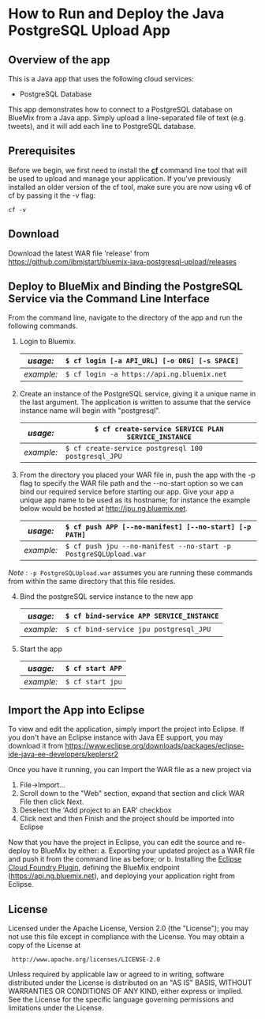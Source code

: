 # How to Run and Deploy the Java PostgreSQL Upload App #

## Overview of the app ##

This is a Java app that uses the following cloud services:

- PostgreSQL Database

This app demonstrates how to connect to a PostgreSQL database on BlueMix from a Java app. 
Simply upload a line-separated file of text (e.g. tweets), and it will add each line to PostgreSQL database.

## Prerequisites ##

Before we begin, we first need to install the [**cf**](https://github.com/cloudfoundry/cli/releases) command line tool that will be used to upload and manage your application. If you've previously installed an older version of the cf tool, make sure you are now using v6 of cf by passing it the -v flag:

    cf -v
        
## Download ##

Download the latest WAR file 'release' from https://github.com/ibmjstart/bluemix-java-postgresql-upload/releases

## Deploy to BlueMix and Binding the PostgreSQL Service via the Command Line Interface ##

From the command line, navigate to the directory of the app and run the following commands.

1. Login to Bluemix.

   | *usage:*   | `$ cf login [-a API_URL] [-o ORG] [-s SPACE]`|
   |------------|----------------------------------------------|
   | *example:* | `$ cf login -a https://api.ng.bluemix.net`   |

2. Create an instance of the PostgreSQL service, giving it a unique name in the last argument.  The application is written to assume that the service instance name will begin with "postgresql".

   | *usage:*   | `$ cf create-service SERVICE PLAN SERVICE_INSTANCE`|
   |------------|----------------------------------------------------|
   | *example:* | `$ cf create-service postgresql 100 postgresql_JPU`|

3. From the directory you placed your WAR file in, push the app with the -p flag to specify the WAR file path and the --no-start option so we can bind our required service before starting our app.  Give your app a unique app name to be used as its hostname; for instance the example below would be hosted at http://jpu.ng.bluemix.net.

   | *usage:*   | `$ cf push APP [--no-manifest] [--no-start] [-p PATH]`       |
   |------------|:----------------------------------------------------------------|
   | *example:* | `$ cf push jpu --no-manifest --no-start -p PostgreSQLUpload.war`|

*Note* : `-p PostgreSQLUpload.war` assumes you are running these commands from within the same directory that this file resides.

4. Bind the postgreSQL service instance to the new app

   | *usage:*   | `$ cf bind-service APP SERVICE_INSTANCE`|
   |------------|-----------------------------------------|
   | *example:* | `$ cf bind-service jpu postgresql_JPU`|

5. Start the app

   | *usage:*   | `$ cf start APP`|
   |------------|-----------------|
   | *example:* | `$ cf start jpu`|
   
## Import the App into Eclipse ##

To view and edit the application, simply import the project into Eclipse.  If you don't have an Eclipse instance with Java EE support, you may download it from https://www.eclipse.org/downloads/packages/eclipse-ide-java-ee-developers/keplersr2

Once you have it running, you can Import the WAR file as a new project via
  1. File->Import...
  2. Scroll down to the "Web" section, expand that section and click WAR File then click Next.
  3. Deselect the 'Add project to an EAR' checkbox
  4. Click next and then Finish and the project should be imported into Eclipse

Now that you have the project in Eclipse, you can edit the source and re-deploy to BlueMix by either:
  a.  Exporting your updated project as a WAR file and push it from the command line as before; or
  b.  Installing the [Eclipse Cloud Foundry Plugin](https://marketplace.eclipse.org/content/cloud-foundry-integration-eclipse), defining the BlueMix endpoint (https://api.ng.bluemix.net), and deploying your application right from Eclipse.

## License ##
Licensed under the Apache License, Version 2.0 (the "License"); you may not use this file except in compliance with the License. You may obtain a copy of the License at

     http://www.apache.org/licenses/LICENSE-2.0

Unless required by applicable law or agreed to in writing, software distributed under the License is distributed on an "AS IS" BASIS, WITHOUT WARRANTIES OR CONDITIONS OF ANY KIND, either express or implied. See the License for the specific language governing permissions and limitations under the License.
